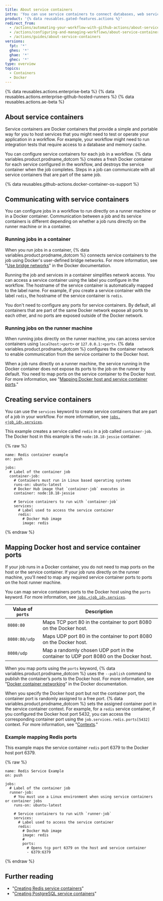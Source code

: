 ```yaml
---
title: About service containers
intro: 'You can use service containers to connect databases, web services, memory caches, and other tools to your workflow.'
product: '{% data reusables.gated-features.actions %}'
redirect_from:
  - /actions/automating-your-workflow-with-github-actions/about-service-containers
  - /actions/configuring-and-managing-workflows/about-service-containers
  - /actions/guides/about-service-containers
versions:
  fpt: '*'
  ghes: '*'
  ghae: '*'
  ghec: '*'
type: overview
topics:
  - Containers
  - Docker
---
```


{% data reusables.actions.enterprise-beta %}
{% data reusables.actions.enterprise-github-hosted-runners %}
{% data reusables.actions.ae-beta %}

## About service containers

Service containers are Docker containers that provide a simple and portable way for you to host services that you might need to test or operate your application in a workflow. For example, your workflow might need to run integration tests that require access to a database and memory cache.

You can configure service containers for each job in a workflow. {% data variables.product.prodname_dotcom %} creates a fresh Docker container for each service configured in the workflow, and destroys the service container when the job completes. Steps in a job can communicate with all service containers that are part of the same job.

{% data reusables.github-actions.docker-container-os-support %}

## Communicating with service containers

You can configure jobs in a workflow to run directly on a runner machine or in a Docker container. Communication between a job and its service containers is different depending on whether a job runs directly on the runner machine or in a container.

### Running jobs in a container

When you run jobs in a container, {% data variables.product.prodname_dotcom %} connects service containers to the job using Docker's user-defined bridge networks. For more information, see "[Use bridge networks](https://docs.docker.com/network/bridge/)" in the Docker documentation.

Running the job and services in a container simplifies network access. You can access a service container using the label you configure in the workflow. The hostname of the service container is automatically mapped to the label name. For example, if you create a service container with the label `redis`, the hostname of the service container is `redis`.

You don't need to configure any ports for service containers. By default, all containers that are part of the same Docker network expose all ports to each other, and no ports are exposed outside of the Docker network.

### Running jobs on the runner machine

When running jobs directly on the runner machine, you can access service containers using `localhost:<port>` or `127.0.0.1:<port>`. {% data variables.product.prodname_dotcom %} configures the container network to enable communication from the service container to the Docker host.

When a job runs directly on a runner machine, the service running in the Docker container does not expose its ports to the job on the runner by default. You need to map ports on the service container to the Docker host. For more information, see "[Mapping Docker host and service container ports](/actions/automating-your-workflow-with-github-actions/about-service-containers#mapping-docker-host-and-service-container-ports)."

## Creating service containers

You can use the `services` keyword to create service containers that are part of a job in your workflow. For more information, see [`jobs.<job_id>.services`](/actions/automating-your-workflow-with-github-actions/workflow-syntax-for-github-actions#jobsjob_idservices).

This example creates a service called `redis` in a job called `container-job`. The Docker host in this example is the `node:10.18-jessie` container.

{% raw %}
```yaml{:copy}
name: Redis container example
on: push

jobs:
  # Label of the container job
  container-job:
    # Containers must run in Linux based operating systems
    runs-on: ubuntu-latest
    # Docker Hub image that `container-job` executes in
    container: node:10.18-jessie

    # Service containers to run with `container-job`
    services:
      # Label used to access the service container
      redis:
        # Docker Hub image
        image: redis
```
{% endraw %}

## Mapping Docker host and service container ports

If your job runs in a Docker container, you do not need to map ports on the host or the service container. If your job runs directly on the runner machine, you'll need to map any required service container ports to ports on the host runner machine.

You can map service containers ports to the Docker host using the `ports` keyword. For more information, see [`jobs.<job_id>.services`](/actions/automating-your-workflow-with-github-actions/workflow-syntax-for-github-actions#jobsjob_idservices).

| Value of `ports` |	Description |
|------------------|--------------|
| `8080:80` |	Maps TCP port 80 in the container to port 8080 on the Docker host. |
| `8080:80/udp` |	Maps UDP port 80 in the container to port 8080 on the Docker host. |
| `8080/udp`	| Map a randomly chosen UDP port in the container to UDP port 8080 on the Docker host. |

When you map ports using the `ports` keyword, {% data variables.product.prodname_dotcom %} uses the `--publish` command to publish the container’s ports to the Docker host. For more information, see "[Docker container networking](https://docs.docker.com/config/containers/container-networking/)" in the Docker documentation.

When you specify the Docker host port but not the container port, the container port is randomly assigned to a free port. {% data variables.product.prodname_dotcom %} sets the assigned container port in the service container context. For example, for a `redis` service container, if you configured the Docker host port 5432, you can access the corresponding container port using the `job.services.redis.ports[5432]` context. For more information, see "[Contexts](/actions/learn-github-actions/contexts#job-context)."

### Example mapping Redis ports

This example maps the service container `redis` port 6379 to the Docker host port 6379.

{% raw %}
```yaml{:copy}
name: Redis Service Example
on: push

jobs:
  # Label of the container job
  runner-job:
    # You must use a Linux environment when using service containers or container jobs
    runs-on: ubuntu-latest

    # Service containers to run with `runner-job`
    services:
      # Label used to access the service container
      redis:
        # Docker Hub image
        image: redis
        #
        ports:
          # Opens tcp port 6379 on the host and service container
          - 6379:6379
```
{% endraw %}

## Further reading

- "[Creating Redis service containers](/actions/automating-your-workflow-with-github-actions/creating-redis-service-containers)"
- "[Creating PostgreSQL service containers](/actions/automating-your-workflow-with-github-actions/creating-postgresql-service-containers)"

